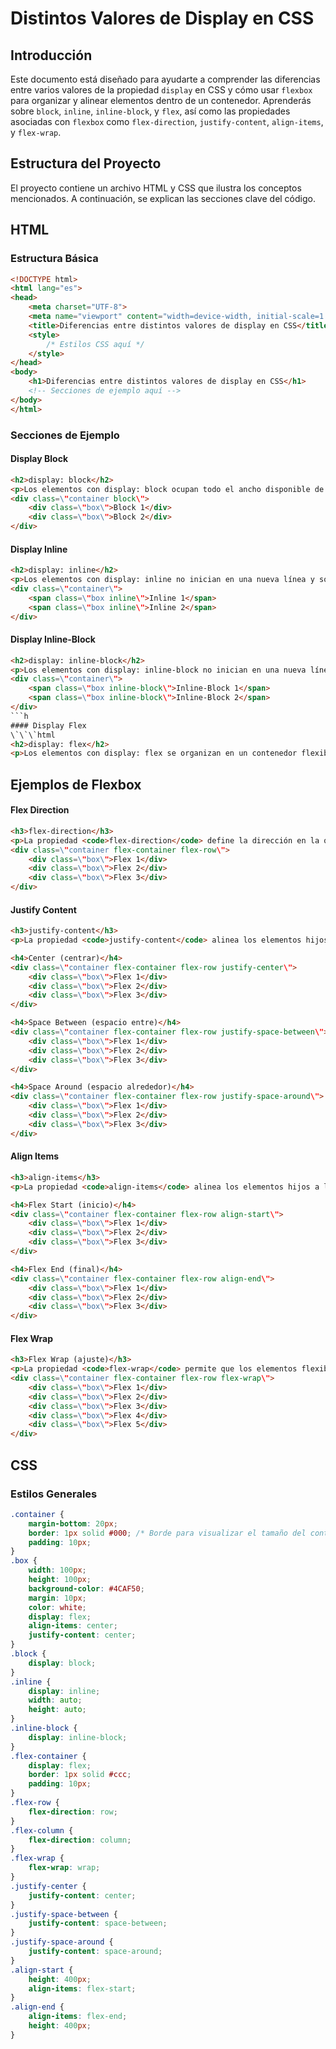 
# Distintos Valores de Display en CSS

## Introducción
Este documento está diseñado para ayudarte a comprender las diferencias entre varios valores de la propiedad `display` en CSS y cómo usar `flexbox` para organizar y alinear elementos dentro de un contenedor. Aprenderás sobre `block`, `inline`, `inline-block`, y `flex`, así como las propiedades asociadas con `flexbox` como `flex-direction`, `justify-content`, `align-items`, y `flex-wrap`.

## Estructura del Proyecto
El proyecto contiene un archivo HTML y CSS que ilustra los conceptos mencionados. A continuación, se explican las secciones clave del código.

## HTML

### Estructura Básica
```html
<!DOCTYPE html>
<html lang="es">
<head>
    <meta charset="UTF-8">
    <meta name="viewport" content="width=device-width, initial-scale=1.0">
    <title>Diferencias entre distintos valores de display en CSS</title>
    <style>
        /* Estilos CSS aquí */
    </style>
</head>
<body>
    <h1>Diferencias entre distintos valores de display en CSS</h1>
    <!-- Secciones de ejemplo aquí -->
</body>
</html>
```

### Secciones de Ejemplo

#### Display Block
```html
<h2>display: block</h2>
<p>Los elementos con display: block ocupan todo el ancho disponible de su contenedor y comienzan en una nueva línea.</p>
<div class=\"container block\">
    <div class=\"box\">Block 1</div>
    <div class=\"box\">Block 2</div>
</div>
```

#### Display Inline
```html
<h2>display: inline</h2>
<p>Los elementos con display: inline no inician en una nueva línea y solo ocupan el espacio necesario para su contenido.</p>
<div class=\"container\">
    <span class=\"box inline\">Inline 1</span>
    <span class=\"box inline\">Inline 2</span>
</div>
```

#### Display Inline-Block
```html
<h2>display: inline-block</h2>
<p>Los elementos con display: inline-block no inician en una nueva línea, pero permiten definir su tamaño con width y height.</p>
<div class=\"container\">
    <span class=\"box inline-block\">Inline-Block 1</span>
    <span class=\"box inline-block\">Inline-Block 2</span>
</div>
```h
#### Display Flex
\`\`\`html
<h2>display: flex</h2>
<p>Los elementos con display: flex se organizan en un contenedor flexible. Puedes controlar la dirección, el alineamiento y la distribución de los elementos hijos.</p>

```
## Ejemplos de Flexbox

#### Flex Direction
```html
<h3>flex-direction</h3>
<p>La propiedad <code>flex-direction</code> define la dirección en la que los elementos flexibles se colocan en el contenedor.</p>
<div class=\"container flex-container flex-row\">
    <div class=\"box\">Flex 1</div>
    <div class=\"box\">Flex 2</div>
    <div class=\"box\">Flex 3</div>
</div>
```
#### Justify Content
```html
<h3>justify-content</h3>
<p>La propiedad <code>justify-content</code> alinea los elementos hijos a lo largo del eje principal (horizontal por defecto) del contenedor flexible.</p>

<h4>Center (centrar)</h4>
<div class=\"container flex-container flex-row justify-center\">
    <div class=\"box\">Flex 1</div>
    <div class=\"box\">Flex 2</div>
    <div class=\"box\">Flex 3</div>
</div>

<h4>Space Between (espacio entre)</h4>
<div class=\"container flex-container flex-row justify-space-between\">
    <div class=\"box\">Flex 1</div>
    <div class=\"box\">Flex 2</div>
    <div class=\"box\">Flex 3</div>
</div>

<h4>Space Around (espacio alrededor)</h4>
<div class=\"container flex-container flex-row justify-space-around\">
    <div class=\"box\">Flex 1</div>
    <div class=\"box\">Flex 2</div>
    <div class=\"box\">Flex 3</div>
</div>
```

#### Align Items
```html
<h3>align-items</h3>
<p>La propiedad <code>align-items</code> alinea los elementos hijos a lo largo del eje secundario (vertical por defecto) del contenedor flexible.</p>

<h4>Flex Start (inicio)</h4>
<div class=\"container flex-container flex-row align-start\">
    <div class=\"box\">Flex 1</div>
    <div class=\"box\">Flex 2</div>
    <div class=\"box\">Flex 3</div>
</div>

<h4>Flex End (final)</h4>
<div class=\"container flex-container flex-row align-end\">
    <div class=\"box\">Flex 1</div>
    <div class=\"box\">Flex 2</div>
    <div class=\"box\">Flex 3</div>
</div>
```

#### Flex Wrap
```html
<h3>Flex Wrap (ajuste)</h3>
<p>La propiedad <code>flex-wrap</code> permite que los elementos flexibles pasen a una nueva línea si no caben en una sola fila.</p>
<div class=\"container flex-container flex-row flex-wrap\">
    <div class=\"box\">Flex 1</div>
    <div class=\"box\">Flex 2</div>
    <div class=\"box\">Flex 3</div>
    <div class=\"box\">Flex 4</div>
    <div class=\"box\">Flex 5</div>
</div>
```

## CSS

### Estilos Generales
```css
.container {
    margin-bottom: 20px;
    border: 1px solid #000; /* Borde para visualizar el tamaño del contenedor */
    padding: 10px;
}
.box {
    width: 100px;
    height: 100px;
    background-color: #4CAF50;
    margin: 10px;
    color: white;
    display: flex;
    align-items: center;
    justify-content: center;
}
.block {
    display: block;
}
.inline {
    display: inline;
    width: auto;
    height: auto;
}
.inline-block {
    display: inline-block;
}
.flex-container {
    display: flex;
    border: 1px solid #ccc;
    padding: 10px;
}
.flex-row {
    flex-direction: row;
}
.flex-column {
    flex-direction: column;
}
.flex-wrap {
    flex-wrap: wrap;
}
.justify-center {
    justify-content: center;
}
.justify-space-between {
    justify-content: space-between;
}
.justify-space-around {
    justify-content: space-around;
}
.align-start {
    height: 400px;
    align-items: flex-start;
}
.align-end {
    align-items: flex-end;
    height: 400px;
}
```

